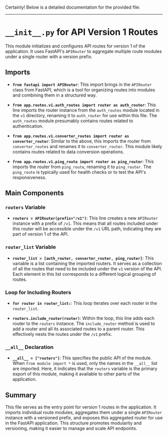 Certainly! Below is a detailed documentation for the provided file:

---

# `__init__.py` for API Version 1 Routes

This module initializes and configures API routes for version 1 of the application. It uses FastAPI's `APIRouter` to aggregate multiple route modules under a single router with a version prefix.

## Imports

- **`from fastapi import APIRouter`**: This import brings in the `APIRouter` class from FastAPI, which is a tool for organizing routes into modules and combining them in a structured way.
  
- **`from app.routes.v1.auth_routes import router as auth_router`**: This line imports the router instance from the `auth_routes` module located in the `v1` directory, renaming it to `auth_router` for use within this file. The `auth_routes` module presumably contains routes related to authentication.

- **`from app.routes.v1.converter_routes import router as converter_router`**: Similar to the above, this imports the router from `converter_routes` and renames it to `converter_router`. This module likely contains routes related to data conversion operations.

- **`from app.routes.v1.ping_route import router as ping_router`**: This imports the router from `ping_route`, renaming it to `ping_router`. The `ping_route` is typically used for health checks or to test the API's responsiveness.

## Main Components

### `routers` Variable

- **`routers = APIRouter(prefix="/v1")`**: This line creates a new `APIRouter` instance with a prefix of `/v1`. This means that all routes included under this router will be accessible under the `/v1` URL path, indicating they are part of version 1 of the API.

### `router_list` Variable

- **`router_list = [auth_router, converter_router, ping_router]`**: This variable is a list containing the imported routers. It serves as a collection of all the routes that need to be included under the `v1` version of the API. Each element in this list corresponds to a different logical grouping of routes.

### Loop for Including Routers

- **`for router in router_list:`**: This loop iterates over each router in the `router_list`.
  
- **`routers.include_router(router)`**: Within the loop, this line adds each router to the `routers` instance. The `include_router` method is used to add a router and all its associated routes to a parent router. This effectively nests the routes under the `/v1` prefix.

### `__all__` Declaration

- **`__all__ = ["routers"]`**: This specifies the public API of the module. When `from module import *` is used, only the names in the `__all__` list are imported. Here, it indicates that the `routers` variable is the primary export of this module, making it available to other parts of the application.

## Summary

This file serves as the entry point for version 1 routes in the application. It imports individual route modules, aggregates them under a single `APIRouter` instance with a versioned prefix, and exposes this aggregated router for use in the FastAPI application. This structure promotes modularity and versioning, making it easier to manage and scale API endpoints.